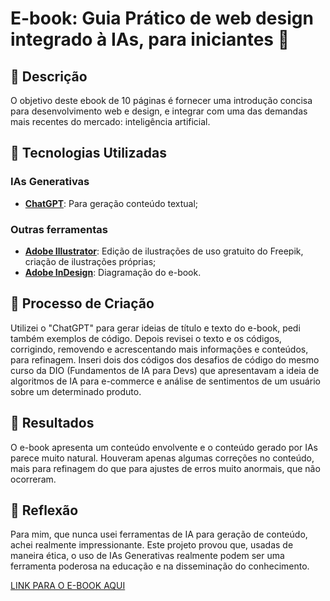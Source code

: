 # E-book: Guia Prático de web design integrado à IAs, para iniciantes 🌌

## 📒 Descrição 
O objetivo deste ebook de 10 páginas é fornecer uma introdução concisa para desenvolvimento web e design, e integrar com uma das demandas mais recentes do mercado: inteligência artificial. 

## 🤖 Tecnologias Utilizadas 
### IAs Generativas 
- **[ChatGPT](https://chat.openai.com)**: Para geração conteúdo textual; 

### Outras ferramentas 
* **[Adobe Illustrator](https://www.adobe.com/br/products/illustrator.html)**: Edição de ilustrações de uso gratuito do Freepik, criação de ilustrações próprias; 
* **[Adobe InDesign](https://www.adobe.com/br/products/indesign.html)**: Diagramação do e-book. 

## 🧐 Processo de Criação 
Utilizei o "ChatGPT" para gerar ideias de título e texto do e-book, pedi também exemplos de código. Depois revisei o texto e os códigos, corrigindo, removendo e acrescentando mais informações e conteúdos, para refinagem. Inseri dois dos códigos dos desafios de código do mesmo curso da DIO (Fundamentos de IA para Devs) que apresentavam a ideia de algoritmos de IA para e-commerce e análise de sentimentos de um usuário sobre um determinado produto. 

## 🚀 Resultados 
O e-book apresenta um conteúdo envolvente e o conteúdo gerado por IAs parece muito natural. Houveram apenas algumas correções no conteúdo, mais para refinagem do que para ajustes de erros muito anormais, que não ocorreram. 

## 💭 Reflexão 
Para mim, que nunca usei ferramentas de IA para geração de conteúdo, achei realmente impressionante. Este projeto provou que, usadas de maneira ética, o uso de IAs Generativas realmente podem ser uma ferramenta poderosa na educação e na disseminação do conhecimento. 

[LINK PARA O E-BOOK AQUI](https://github.com/maya-franca/dio-lab-desafios-ebook) 
